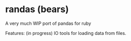 randas (bears)
======

A very much WIP port of pandas for ruby

Features:
(in progress) IO tools for loading data from files.
